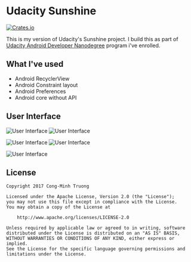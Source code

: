 # Udacity Sunshine

[![Crates.io](https://img.shields.io/crates/l/rustc-serialize.svg?maxAge=2592000)]()

This is my version of Udacity's Sunshine project. I build this as part of [Udacity Android Developer Nanodegree](https://eu.udacity.com/course/android-developer-nanodegree-by-google--nd801) program i've enrolled.

## What I've used

- Android RecyclerView
- Android Constraint layout
- Android Preferences
- Android core without API

## User Interface

![User Interface](../master/ui/1.jpg=100x100) ![User Interface](../master/ui/2.jpg)

![User Interface](../master/ui/3.jpg) ![User Interface](../master/ui/4.jpg)

![User Interface](../master/ui/5.jpg)

## License

    Copyright 2017 Cong-Minh Truong

    Licensed under the Apache License, Version 2.0 (the "License");
    you may not use this file except in compliance with the License.
    You may obtain a copy of the License at

        http://www.apache.org/licenses/LICENSE-2.0

    Unless required by applicable law or agreed to in writing, software
    distributed under the License is distributed on an "AS IS" BASIS,
    WITHOUT WARRANTIES OR CONDITIONS OF ANY KIND, either express or implied.
    See the License for the specific language governing permissions and
    limitations under the License.
